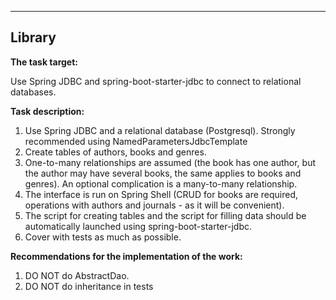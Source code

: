 ***
Library
---

**The task target:**

Use Spring JDBC and spring-boot-starter-jdbc to connect to relational databases. 


**Task description:**

1. Use Spring JDBC and a relational database (Postgresql). Strongly recommended using NamedParametersJdbcTemplate
2. Create tables of authors, books and genres.
3. One-to-many relationships are assumed (the book has one author, but the author may have several books, the same applies to books and genres). An optional complication is a many-to-many relationship.
4. The interface is run on Spring Shell (CRUD for books are required, operations with authors and journals - as it will be convenient).
5. The script for creating tables and the script for filling data should be automatically launched using spring-boot-starter-jdbc.
6. Cover with tests as much as possible.

**Recommendations for the implementation of the work:**
1. DO NOT do AbstractDao.
2. DO NOT do inheritance in tests